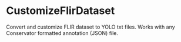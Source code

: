 # CustomizeFlirDataset
Convert and customize FLIR dataset  to YOLO txt files. Works with any Conservator formatted annotation (JSON) file.
